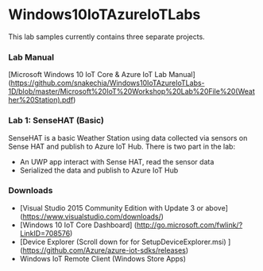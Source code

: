# Windows10IoTAzureIoTLabs
This lab samples currently contains three separate projects.

### Lab Manual
[Microsoft Windows 10 IoT Core & Azure IoT Lab Manual] 
(https://github.com/snakechia/Windows10IoTAzureIoTLabs-1D/blob/master/Microsoft%20IoT%20Workshop%20Lab%20File%20(Weather%20Station).pdf)

### Lab 1: SenseHAT (Basic)
SenseHAT is a basic Weather Station using data collected via sensors on Sense HAT and publish to Azure IoT Hub. There is two part in the lab:
* An UWP app interact with Sense HAT, read the sensor data
* Serialized the data and publish to Azure IoT Hub

### Downloads
* [Visual Studio 2015 Community Edition with Update 3 or above] (https://www.visualstudio.com/downloads/)
* [Windows 10 IoT Core Dashboard]
(http://go.microsoft.com/fwlink/?LinkID=708576)
*	[Device Explorer (Scroll down for for SetupDeviceExplorer.msi) ]
(https://github.com/Azure/azure-iot-sdks/releases) 
* Windows IoT Remote Client (Windows Store Apps)
